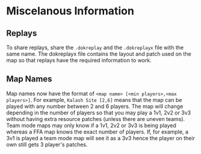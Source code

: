 # Miscelanous Information

## Replays
To share replays, share the `.dokreplay` and the `.dokreplayx` file with the same name.
The dokreplayx file contains the layout and patch used on the map so that replays have the required information to work.

## Map Names
Map names now have the format of `<map name> [<min players>,<max players>]`.
For example, `Kalash Site [2,6]` means that the map can be played with any number between 2 and 6 players.
The map will change depending in the number of players so that you may play a 1v1, 2v2 or 3v3 without having extra resource patches (unless there are uneven teams).
Team mode maps may only know if a 1v1, 2v2 or 3v3 is being played whereas a FFA map knows the exact number of players.
If, for example, a 3v1 is played a team mode map will see it as a 3v3 hence the player on their own still gets 3 player's patches.
